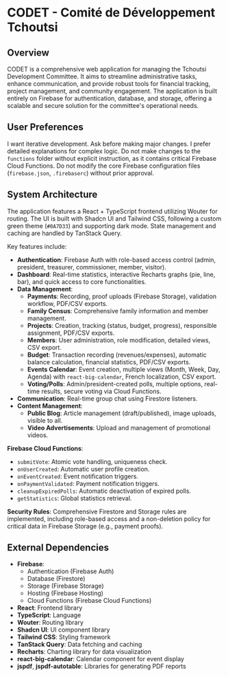 # CODET - Comité de Développement Tchoutsi

## Overview
CODET is a comprehensive web application for managing the Tchoutsi Development Committee. It aims to streamline administrative tasks, enhance communication, and provide robust tools for financial tracking, project management, and community engagement. The application is built entirely on Firebase for authentication, database, and storage, offering a scalable and secure solution for the committee's operational needs.

## User Preferences
I want iterative development. Ask before making major changes. I prefer detailed explanations for complex logic. Do not make changes to the `functions` folder without explicit instruction, as it contains critical Firebase Cloud Functions. Do not modify the core Firebase configuration files (`firebase.json`, `.firebaserc`) without prior approval.

## System Architecture
The application features a React + TypeScript frontend utilizing Wouter for routing. The UI is built with Shadcn UI and Tailwind CSS, following a custom green theme (`#0A7D33`) and supporting dark mode. State management and caching are handled by TanStack Query.

Key features include:
- **Authentication**: Firebase Auth with role-based access control (admin, president, treasurer, commissioner, member, visitor).
- **Dashboard**: Real-time statistics, interactive Recharts graphs (pie, line, bar), and quick access to core functionalities.
- **Data Management**:
    - **Payments**: Recording, proof uploads (Firebase Storage), validation workflow, PDF/CSV exports.
    - **Family Census**: Comprehensive family information and member management.
    - **Projects**: Creation, tracking (status, budget, progress), responsible assignment, PDF/CSV exports.
    - **Members**: User administration, role modification, detailed views, CSV export.
    - **Budget**: Transaction recording (revenues/expenses), automatic balance calculation, financial statistics, PDF/CSV exports.
    - **Events Calendar**: Event creation, multiple views (Month, Week, Day, Agenda) with `react-big-calendar`, French localization, CSV export.
    - **Voting/Polls**: Admin/president-created polls, multiple options, real-time results, secure voting via Cloud Functions.
- **Communication**: Real-time group chat using Firestore listeners.
- **Content Management**:
    - **Public Blog**: Article management (draft/published), image uploads, visible to all.
    - **Video Advertisements**: Upload and management of promotional videos.

**Firebase Cloud Functions**:
- `submitVote`: Atomic vote handling, uniqueness check.
- `onUserCreated`: Automatic user profile creation.
- `onEventCreated`: Event notification triggers.
- `onPaymentValidated`: Payment notification triggers.
- `cleanupExpiredPolls`: Automatic deactivation of expired polls.
- `getStatistics`: Global statistics retrieval.

**Security Rules**: Comprehensive Firestore and Storage rules are implemented, including role-based access and a non-deletion policy for critical data in Firebase Storage (e.g., payment proofs).

## External Dependencies
- **Firebase**:
    - Authentication (Firebase Auth)
    - Database (Firestore)
    - Storage (Firebase Storage)
    - Hosting (Firebase Hosting)
    - Cloud Functions (Firebase Cloud Functions)
- **React**: Frontend library
- **TypeScript**: Language
- **Wouter**: Routing library
- **Shadcn UI**: UI component library
- **Tailwind CSS**: Styling framework
- **TanStack Query**: Data fetching and caching
- **Recharts**: Charting library for data visualization
- **react-big-calendar**: Calendar component for event display
- **jspdf**, **jspdf-autotable**: Libraries for generating PDF reports